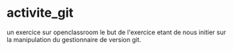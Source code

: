 # activite_git
un exercice sur openclassroom
le but de l'exercice etant de nous 
initier sur la manipulation du gestionnaire de version git.
